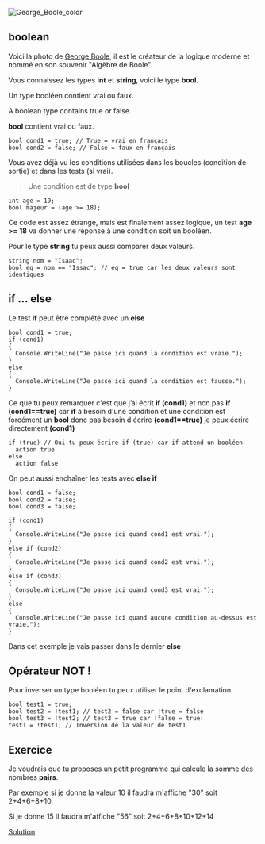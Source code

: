 ![George_Boole_color](https://user-images.githubusercontent.com/802089/180206933-cf7937ea-0369-4442-85c3-80bf18657c25.jpg)

## boolean

Voici la photo de [George Boole](https://fr.wikipedia.org/wiki/George_Boole), il est le créateur de la logique moderne et nommé en son souvenir "Algèbre de Boole".

Vous connaissez les types **int** et **string**, voici le type **bool**.

Un type booléen contient vrai ou faux.

A boolean type contains true or false.

**bool** contient vrai ou faux.

```
bool cond1 = true; // True = vrai en français
bool cond2 = false; // False = faux en français
```

Vous avez déjà vu les conditions utilisées dans les boucles (condition de sortie) et dans les tests (si vrai).

> Une condition est de type **bool**

```
int age = 19;
bool majeur = (age >= 18);
```

Ce code est assez étrange, mais est finalement assez logique, un test **age >= 18** va donner une réponse à une condition soit un booléen.

Pour le type **string** tu peux aussi comparer deux valeurs.

```
string nom = "Isaac";
bool eq = nom == "Issac"; // eq = true car les deux valeurs sont identiques
```

## if ... else

Le test **if** peut être complété avec un **else**

```
bool cond1 = true;
if (cond1)
{
  Console.WriteLine("Je passe ici quand la condition est vraie.");
}
else
{
  Console.WriteLine("Je passe ici quand la condition est fausse.");
}
```

Ce que tu peux remarquer c'est que j’ai écrit **if (cond1)** et non pas **if (cond1==true)** car **if** à besoin d'une condition et une condition est forcément un **bool** donc pas besoin d'écrire **(cond1==true)** je peux écrire directement **(cond1)**

```
if (true) // Oui tu peux écrire if (true) car if attend un booléen
  action true
else
  action false
```


On peut aussi enchaîner les tests avec **else if**

```
bool cond1 = false;
bool cond2 = false;
bool cond3 = false;

if (cond1)
{
  Console.WriteLine("Je passe ici quand cond1 est vrai.");
}
else if (cond2)
{
  Console.WriteLine("Je passe ici quand cond2 est vrai.");
}
else if (cond3)
{
  Console.WriteLine("Je passe ici quand cond3 est vrai.");
}
else
{
  Console.WriteLine("Je passe ici quand aucune condition au-dessus est vraie.");
}
```

Dans cet exemple je vais passer dans le dernier **else**

## Opérateur NOT !

Pour inverser un type booléen tu peux utiliser le point d'exclamation.

```
bool test1 = true;
bool test2 = !test1; // test2 = false car !true = false
bool test3 = !test2; // test3 = true car !false = true:
test1 = !test1; // Inversion de la valeur de test1
```

## Exercice

Je voudrais que tu proposes un petit programme qui calcule la somme des nombres **pairs**. 

Par exemple si je donne la valeur 10 il faudra m'affiche "30" soit 2+4+6+8+10.

Si je donne 15 il faudra m'affiche "56" soit 2+4+6+8+10+12+14

[Solution](05_01_TP.md)
